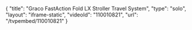 {
    "title": "Graco FastAction Fold LX Stroller Travel System",
    "type": "solo",
    "layout": "iframe-static",
    "videoId": "110010821",
    "url": "\/tvpembed\/110010821"
}